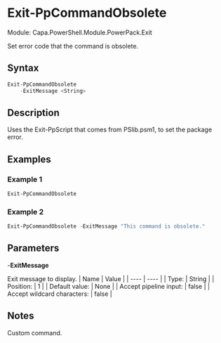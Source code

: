 # Exit-PpCommandObsolete
Module: Capa.PowerShell.Module.PowerPack.Exit

Set error code that the command is obsolete.

## Syntax

```powershell
Exit-PpCommandObsolete
	-ExitMessage <String>
```

## Description

Uses the Exit-PpScript that comes from PSlib.psm1, to set the package error.

## Examples

### Example 1
```powershell
Exit-PpCommandObsolete
```
    
### Example 2
```powershell
Exit-PpCommandObsolete -ExitMessage "This command is obsolete."
```
    

## Parameters

-**ExitMessage**

Exit message to display.
| Name | Value |
| ---- | ---- |
| Type: | String |
| Position: | 1 | 
| Default value: | None | 
| Accept pipeline input: | false | 
| Accept wildcard characters: | false | 


## Notes

Custom command.
